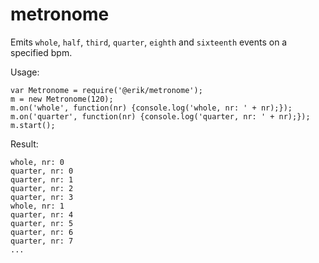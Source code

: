 # metronome
Emits `whole`, `half`, `third`, `quarter`, `eighth` and `sixteenth` events on a specified bpm. 

Usage:

    var Metronome = require('@erik/metronome');
    m = new Metronome(120);
    m.on('whole', function(nr) {console.log('whole, nr: ' + nr);});
    m.on('quarter', function(nr) {console.log('quarter, nr: ' + nr);});
    m.start();
    
Result:


    whole, nr: 0
    quarter, nr: 0
    quarter, nr: 1
    quarter, nr: 2
    quarter, nr: 3
    whole, nr: 1
    quarter, nr: 4
    quarter, nr: 5
    quarter, nr: 6
    quarter, nr: 7
    ...